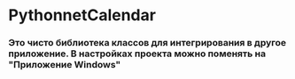 # PythonnetCalendar
### Это чисто библиотека классов для интегрирования в другое приложение. В настройках проекта можно поменять на "Приложение Windows"
